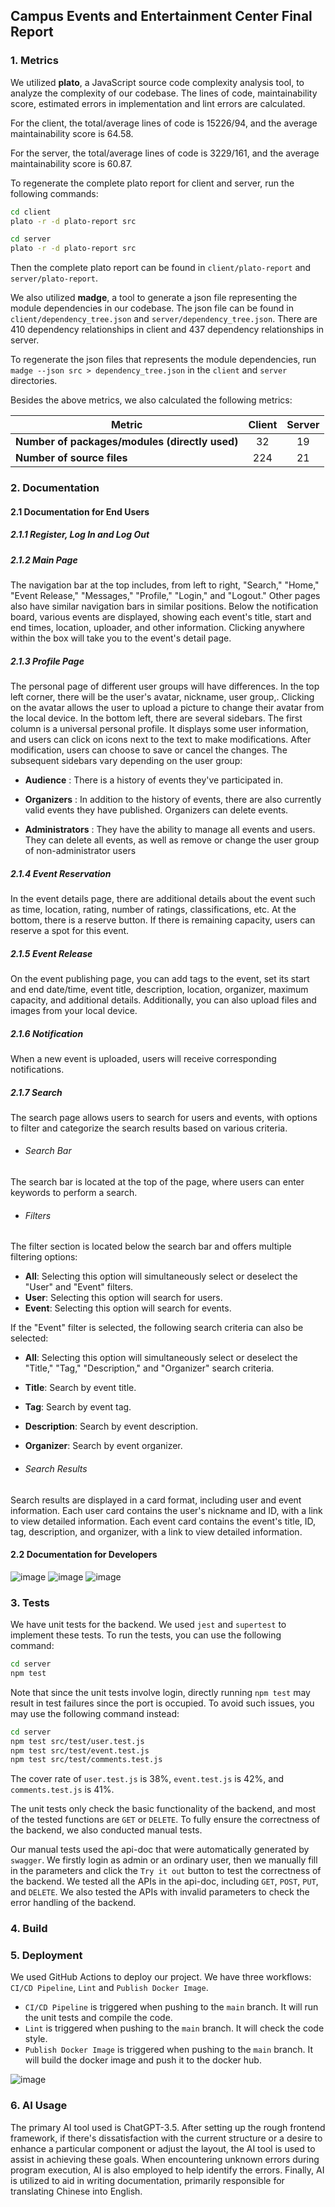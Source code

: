## Campus Events and Entertainment Center Final Report

### 1. Metrics
We utilized **plato**, a JavaScript source code complexity analysis tool, to analyze the complexity of our codebase. The lines of code, maintainability score, estimated errors in implementation and lint errors are calculated.

For the client, the total/average lines of code is 15226/94, and the average maintainability score is 64.58.

For the server, the total/average lines of code is 3229/161, and the average maintainability score is 60.87.

To regenerate the complete plato report for client and server, run the following commands:
```bash
cd client
plato -r -d plato-report src
```
```bash
cd server
plato -r -d plato-report src
```

Then the complete plato report can be found in `client/plato-report` and `server/plato-report`.

We also utilized **madge**, a tool to generate a json file representing the module dependencies in our codebase. The json file can be found in `client/dependency_tree.json` and `server/dependency_tree.json`. There are 410 dependency relationships in client and 437 dependency relationships in server.

To regenerate the json files that represents the module dependencies, run `madge --json src > dependency_tree.json` in the `client` and `server` directories.

Besides the above metrics, we also calculated the following metrics:

| Metric                                         | Client | Server |
|------------------------------------------------|:------:|:------:|
| **Number of packages/modules (directly used)** |   32   |   19   |
| **Number of source files**                     |  224   |   21   |

### 2. Documentation

#### 2.1 Documentation for End Users

##### 2.1.1 Register, Log In and Log Out

##### 2.1.2 Main Page

The navigation bar at the top includes, from left to right, "Search," "Home," "Event Release," "Messages," "Profile," "Login," and "Logout." Other pages also have similar navigation bars in similar positions. Below the notification board, various events are displayed, showing each event's title, start and end times, location, uploader, and other information. Clicking anywhere within the box will take you to the event's detail page.



##### 2.1.3 Profile Page

The personal page of different user groups will have differences. In the top left corner, there will be the user's avatar, nickname, user group,. Clicking on the avatar allows the user to upload a picture to change their avatar from the local device. In the bottom left, there are several sidebars. The first column is a universal personal profile. It displays some user information, and users can click on icons next to the text to make modifications. After modification, users can choose to save or cancel the changes. The subsequent sidebars vary depending on the user group:

- **Audience** : There is a history of events they've participated in.

- **Organizers** : In addition to the history of events, there are also currently valid events they have published. Organizers can delete events.

- **Administrators** : They have the ability to manage all events and users. They can delete all events, as well as remove or change the user group of non-administrator users

  

##### 2.1.4 Event Reservation

In the event details page, there are additional details about the event such as time, location, rating, number of ratings, classifications, etc. At the bottom, there is a reserve button. If there is remaining capacity, users can reserve a spot for this event.



##### 2.1.5 Event Release

On the event publishing page, you can add tags to the event, set its start and end date/time, event title, description, location, organizer, maximum capacity, and additional details. Additionally, you can also upload files and images from your local device.



##### 2.1.6 Notification

When a new event is uploaded, users will receive corresponding notifications.



##### 2.1.7 Search

The search page allows users to search for users and events, with options to filter and categorize the search results based on various criteria.



- ######  Search Bar

The search bar is located at the top of the page, where users can enter keywords to perform a search.



- ######  Filters


The filter section is located below the search bar and offers multiple filtering options:

- **All**: Selecting this option will simultaneously select or deselect the "User" and "Event" filters.
- **User**: Selecting this option will search for users.
- **Event**: Selecting this option will search for events.

If the "Event" filter is selected, the following search criteria can also be selected:

- **All**: Selecting this option will simultaneously select or deselect the "Title," "Tag," "Description," and "Organizer" search criteria.

- **Title**: Search by event title.

- **Tag**: Search by event tag.

- **Description**: Search by event description.

- **Organizer**: Search by event organizer.

  

- ######  Search Results


Search results are displayed in a card format, including user and event information. Each user card contains the user's nickname and ID, with a link to view detailed information. Each event card contains the event's title, ID, tag, description, and organizer, with a link to view detailed information.



#### 2.2 Documentation for Developers
![image](./image/final-report34/1.png)
![image](./image/final-report34/2.png)
![image](./image/final-report34/3.png)



### 3. Tests

We have unit tests for the backend. We used `jest` and `supertest` to implement these tests. To run the tests, you can use the following command:

```bash
cd server
npm test
```

Note that since the unit tests involve login, directly running `npm test` may result in test failures since the port is occupied. To avoid such issues, you may use the following command instead:

```bash
cd server
npm test src/test/user.test.js
npm test src/test/event.test.js
npm test src/test/comments.test.js
```

The cover rate of `user.test.js` is 38%, `event.test.js` is 42%, and `comments.test.js` is 41%.

The unit tests only check the basic functionality of the backend, and most of the tested functions are `GET` or `DELETE`. To fully ensure the correctness of the backend, we also conducted manual tests.

Our manual tests used the api-doc that were automatically generated by `swagger`. We firstly login as admin or an ordinary user, then we manually fill in the parameters and click the `Try it out` button to test the correctness of the backend. We tested all the APIs in the api-doc, including `GET`, `POST`, `PUT`, and `DELETE`. We also tested the APIs with invalid parameters to check the error handling of the backend.

### 4. Build

### 5. Deployment

We used GitHub Actions to deploy our project. We have three workflows: `CI/CD Pipeline`, `Lint` and `Publish Docker Image`.

- `CI/CD Pipeline` is triggered when pushing to the `main` branch. It will run the unit tests and compile the code.
- `Lint` is triggered when pushing to the `main` branch. It will check the code style.
- `Publish Docker Image` is triggered when pushing to the `main` branch. It will build the docker image and push it to the docker hub.

![image](./image/final-report34/4.png)

### 6. AI Usage

The primary AI tool used is ChatGPT-3.5. After setting up the rough frontend framework, if there's dissatisfaction with the current structure or a desire to enhance a particular component or adjust the layout, the AI tool is used to assist in achieving these goals. When encountering unknown errors during program execution, AI is also employed to help identify the errors. Finally, AI is utilized to aid in writing documentation, primarily responsible for translating Chinese into English.
